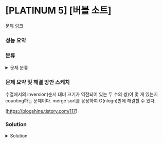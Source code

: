 # [PLATINUM 5] [버블 소트]

[문제 링크](https://www.acmicpc.net/problem/1517) 

### 성능 요약

### 분류

<details><summary>문제 분류</summary> 

[분할 정복]

</details>

### 문제 요약 및 해결 방안 스케치

수열에서의 inversion(순서 대비 크기가 역전되어 있는 두 수의 쌍)이 몇 개 있는지 counting하는 문제이다. merge sort를 응용하여 O(nlogn)만에 해결할 수 있다. 

(https://blogshine.tistory.com/117)

### Solution

<details><summary>Solution</summary> 

[Source Code]

</details>
